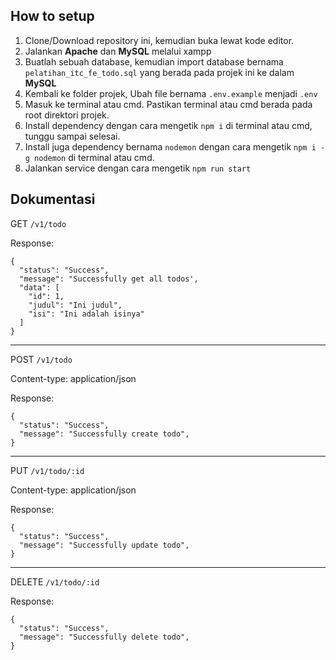 ## How to setup

1. Clone/Download repository ini, kemudian buka lewat kode editor.
2. Jalankan **Apache** dan **MySQL** melalui xampp
3. Buatlah sebuah database, kemudian import database bernama `pelatihan_itc_fe_todo.sql` yang berada pada projek ini ke dalam **MySQL**
4. Kembali ke folder projek, Ubah file bernama `.env.example` menjadi `.env`
5. Masuk ke terminal atau cmd. Pastikan terminal atau cmd berada pada root direktori projek.
6. Install dependency dengan cara mengetik `npm i` di terminal atau cmd, tunggu sampai selesai.
7. Install juga dependency bernama `nodemon` dengan cara mengetik `npm i -g nodemon` di terminal atau cmd.
8. Jalankan service dengan cara mengetik `npm run start`

## Dokumentasi

GET `/v1/todo`

Response:

```
{
  "status": "Success",
  "message": "Successfully get all todos',
  "data": [
    "id": 1,
    "judul": "Ini judul",
    "isi": "Ini adalah isinya"
  ]
}
```

---

POST `/v1/todo`

Content-type: application/json

Response:
```
{
  "status": "Success",
  "message": "Successfully create todo",
}
```

---

PUT `/v1/todo/:id`

Content-type: application/json

Response:

```
{
  "status": "Success",
  "message": "Successfully update todo",
}
```

---

DELETE `/v1/todo/:id`

Response:

```
{
  "status": "Success",
  "message": "Successfully delete todo",
}
```

